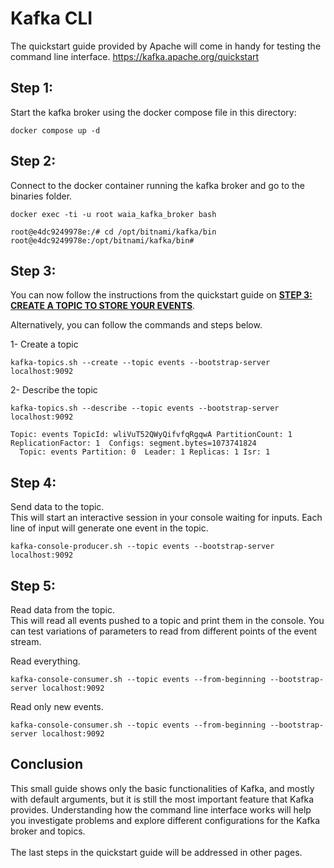 # Kafka CLI

The quickstart guide provided by Apache will come in handy for testing the command line interface.
https://kafka.apache.org/quickstart



## Step 1:
Start the kafka broker using the docker compose file in this directory:
```
docker compose up -d
```

## Step 2:
Connect to the docker container running the kafka broker and go to the binaries folder.
```
docker exec -ti -u root waia_kafka_broker bash
```
```
root@e4dc9249978e:/# cd /opt/bitnami/kafka/bin
root@e4dc9249978e:/opt/bitnami/kafka/bin#
```

## Step 3:
You can now follow the instructions from the quickstart guide on **[STEP 3: CREATE A TOPIC TO STORE YOUR EVENTS](https://kafka.apache.org/quickstart#quickstart_createtopic)**.

Alternatively, you can follow the commands and steps below.

1- Create a topic
```
kafka-topics.sh --create --topic events --bootstrap-server localhost:9092
```
2- Describe the topic
```
kafka-topics.sh --describe --topic events --bootstrap-server localhost:9092

Topic: events TopicId: wliVuT52QWyQifvfqRgqwA PartitionCount: 1 ReplicationFactor: 1  Configs: segment.bytes=1073741824
  Topic: events Partition: 0  Leader: 1 Replicas: 1 Isr: 1

```

## Step 4:
Send data to the topic. \
This will start an interactive session in your console waiting for inputs. Each line of input will generate one event in the topic.
```
kafka-console-producer.sh --topic events --bootstrap-server localhost:9092
```

## Step 5:
Read data from the topic. \
This will read all events pushed to a topic and print them in the console. You can test variations of parameters to read from different points of the event stream.

Read everything.
```
kafka-console-consumer.sh --topic events --from-beginning --bootstrap-server localhost:9092
```

Read only new events.
```
kafka-console-consumer.sh --topic events --from-beginning --bootstrap-server localhost:9092
```


## Conclusion
This small guide shows only the basic functionalities of Kafka, and mostly with default arguments, but it is still the most important feature that Kafka provides.
Understanding how the command line interface works will help you investigate problems and explore different configurations for the Kafka broker and topics. 
\
\
The last steps in the quickstart guide will be addressed in other pages.
